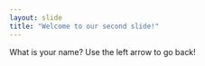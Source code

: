 ```yaml
---
layout: slide
title: "Welcome to our second slide!" 
--- 
```

What is your name? 
Use the left arrow to go back!
